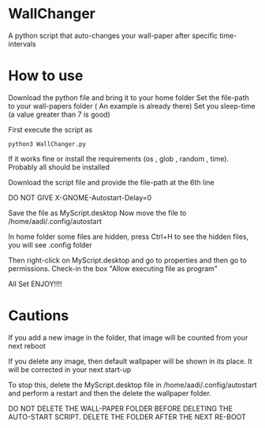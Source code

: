 # WallChanger
A python script that auto-changes your wall-paper after specific time-intervals

# How to use
Download the python file and bring it to your home folder
Set the file-path to your wall-papers folder ( An example is already there)
Set you sleep-time  (a value greater than 7 is good)

First execute the script as 
```
python3 WallChanger.py
```

If it works fine or install the requirements (os , glob , random , time). Probably all should be installed

Download the script file and provide the file-path at the 6th line

DO NOT GIVE X-GNOME-Autostart-Delay=0

Save the file as MyScript.desktop
Now move the file to /home/aadi/.config/autostart

In home folder some files are hidden, press Ctrl+H to see the hidden files, you will see .config folder
        
Then right-click on MyScript.desktop and go to properties and then go to permissions. Check-in the box "Allow executing file as program"

All Set ENJOY!!!!


# Cautions

If you add a new image in the folder, that image will be counted from your next reboot

If you delete any image, then default wallpaper will be shown in its place. It will be corrected in your next start-up

To stop this, delete the MyScript.desktop file in /home/aadi/.config/autostart and perform a restart and then the delete the wallpaper folder.

DO NOT DELETE THE WALL-PAPER FOLDER BEFORE DELETING THE AUTO-START SCRIPT. DELETE THE FOLDER AFTER THE NEXT RE-BOOT
